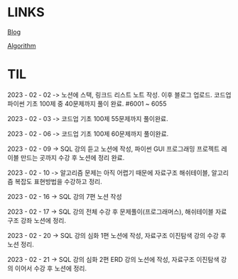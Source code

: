 # LINKS
[Blog](https://kukurubbing.tistory.com)

[Algorithm](https://github.com/mangji12/algorithm)

# TIL 

2023 - 02 - 02 -> 노션에 스택, 링크드 리스트 노트 작성. 이후 블로그 업로드. 코드업 파이썬 기초 100제 중 40문제까지 풀이 완료. #6001 ~ 6055

2023 - 02 - 03 -> 코드업 기초 100제 55문제까지 풀이완료.

2023 - 02 - 06 -> 코드업 기초 100제 60문제까지 풀이완료.

2023 - 02 - 09 -> SQL 강의 듣고 노션에 작성, 파이썬 GUI 프로그래밍 프로젝트 레이블 만드는 곳까지 수강 후 노션에 정리 완료.

2023 - 02 - 10 -> 알고리즘 문제는 아직 어렵기 때문에 자료구조 해쉬테이블, 알고리즘 복잡도 표현방법을 수강하고 정리. 

2023 - 02 - 16 -> SQL 강의 7편 노션 작성

2023 - 02 - 17 -> SQL 강의 전체 수강 후 문제풀이(프로그래머스), 해쉬테이블 자료구조 강좌 노션에 정리.

2023 - 02 - 20 -> SQL 강의 심화 1편 노션에 작성, 자료구조 이진탐색 강의 수강 후 노션 정리.

2023 - 02 - 21 -> SQL 강의 심화 2편 ERD 강의 노션에 작성, 자료구조 이진탐색 강의 이어서 수강 후 노션에 정리.
